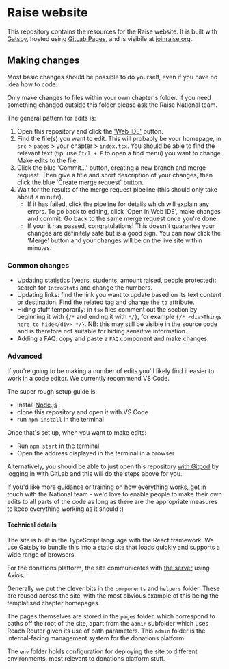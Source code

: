 # Raise website

This repository contains the resources for the Raise website. It is built with [Gatsby](https://www.gatsbyjs.com/), hosted using [GitLab Pages](https://docs.gitlab.com/ee/user/project/pages/introduction.html), and is visibile at [joinraise.org](https://joinraise.org).

## Making changes

Most basic changes should be possible to do yourself, even if you have no idea how to code.

Only make changes to files within your own chapter's folder. If you need something changed outside this folder please ask the Raise National team.

The general pattern for edits is:
1. Open this repository and click the ['Web IDE'](https://gitlab.com/-/ide/project/joebenton/raise-website/edit/master/-/) button.
2. Find the file(s) you want to edit. This will probably be your homepage, in `src` > `pages` > your chapter > `index.tsx`. You should be able to find the relevant text (tip: use `Ctrl + F` to open a find menu) you want to change. Make edits to the file.
3. Click the blue 'Commit...' button, creating a new branch and merge request. Then give a title and short description of your changes, then click the blue 'Create merge request' button.
4. Wait for the results of the merge request pipeline (this should only take about a minute).
    - If it has failed, click the pipeline for details which will explain any errors. To go back to editing, click 'Open in Web IDE', make changes and commit. Go back to the same merge request once you're done.
    - If your it has passed, congratulations! This doesn't guarantee your changes are definitely safe but is a good sign. You can now click the 'Merge' button and your changes will be on the live site within minutes.

### Common changes

- Updating statistics (years, students, amount raised, people protected): search for `IntroStats` and change the numbers.
- Updating links: find the link you want to update based on its text content or destination. Find the related tag and change the `to` attribute.
- Hiding stuff temporarily: in `tsx` files comment out the section by beginning it with `{/*` and ending it with `*/}`, for example `{/* <div>Things here to hide</div> */}`. NB: this may still be visible in the source code and is therefore not suitable for hiding sensitive information.
- Adding a FAQ: copy and paste a `FAQ` component and make changes.

### Advanced

If you're going to be making a number of edits you'll likely find it easier to work in a code editor. We currently recommend VS Code.

The super rough setup guide is:
- install [Node.js](https://nodejs.org/en/download/)
- clone this repository and open it with VS Code
- run `npm install` in the terminal

Once that's set up, when you want to make edits:
- Run `npm start` in the terminal
- Open the address displayed in the terminal in a browser

Alternatively, you should be able to just open this repository [with Gitpod](https://gitpod.io/#https://gitlab.com/joebenton/raise-website) by logging in with GitLab and this will do the steps above for you.

If you'd like more guidance or training on how everything works, get in touch with the National team - we'd love to enable people to make their own edits to all parts of the code as long as there are the appropriate measures to keep everything working as it should :)

#### Technical details

The site is built in the TypeScript language with the React framework. We use Gatsby to bundle this into a static site that loads quickly and supports a wide range of browsers.

For the donations platform, the site communicates with [the server](https://gitlab.com/raisenational/server) using Axios.

Generally we put the clever bits in the `components` and `helpers` folder. These are reused across the site, with the most obvious example of this being the templatised chapter homepages.

The pages themselves are stored in the `pages` folder, which correspond to paths off the root of the site, apart from the `admin` subfolder which uses Reach Router given its use of path parameters. This `admin` folder is the internal-facing management system for the donations platform.

The `env` folder holds configuration for deploying the site to different environments, most relevant to donations platform stuff.
